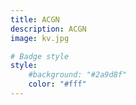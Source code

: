 ```yaml
---
title: ACGN
description: ACGN
image: kv.jpg

# Badge style
style:
    #background: "#2a9d8f"
    color: "#fff"
---
```

